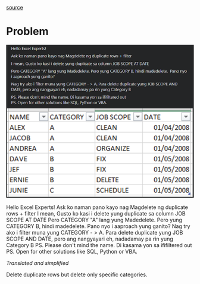 [source](https://www.facebook.com/groups/694920197382936/permalink/1908284009379876)

# Problem

![problem](image/README/problem.png)

Hello Excel Experts!
Ask ko naman pano kayo nag Magdelete ng duplicate rows + filter
I mean, Gusto ko kasi i delete yung duplicate sa column JOB SCOPE AT DATE 
Pero CATEGORY "A" lang yung Madedelete. Pero yung CATEGORY B, hindi madedelete.  Pano nyo i aaproach yung ganito?
Nag try ako i filter muna yung CATEGORY - > A. Para delete duplicate yung JOB SCOPE AND DATE, pero ang nangyayari eh, nadadamay pa rin yung Category B
PS. Please don't mind the name. Di kasama yon sa ififiltered out
PS. Open for other solutions like SQL, Python or VBA.

_Translated and simplified_

Delete duplicate rows but delete only specific categories.